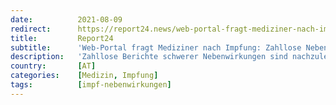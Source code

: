 ```yaml
---
date:          2021-08-09
redirect:      https://report24.news/web-portal-fragt-mediziner-nach-impfung-zahllose-nebenwirkungen-grosse-sicherheitsbedenken/
title:         Report24
subtitle:      'Web-Portal fragt Mediziner nach Impfung: Zahllose Nebenwirkungen, große Sicherheitsbedenken'
description:   'Zahllose Berichte schwerer Nebenwirkungen sind nachzulesen, etliche Mediziner äußern Sorgen und Bedenken zur Sicherheit der Vakzine.'
country:       [AT]
categories:    [Medizin, Impfung]
tags:          [impf-nebenwirkungen]
---
```


